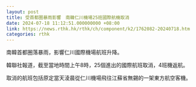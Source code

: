 ```yaml
---
layout: post
title: 受首都圈暴雨影響　南韓仁川機場25班國際航機取消
date: 2024-07-18 11:12:51.000000000 +08:00
link: https://news.rthk.hk/rthk/ch/component/k2/1762082-20240718.htm
categories: rthk
---
```


南韓首都圈落暴雨，影響仁川國際機場航班升降。

韓聯社報道，截至當地時間上午8時，25個進出的國際航班取消，4班機返航。

取消的航班包括原定當天淩晨從仁川機場飛往江蘇省無錫的一架東方航空客機。
